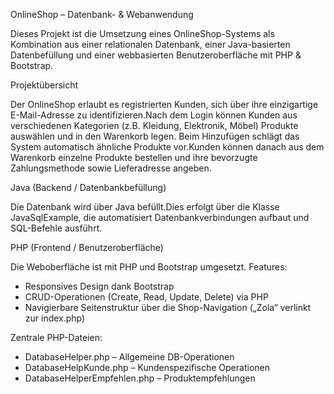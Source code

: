 OnlineShop – Datenbank- & Webanwendung

Dieses Projekt ist die Umsetzung eines OnlineShop-Systems als Kombination aus einer relationalen Datenbank, einer Java-basierten Datenbefüllung und einer webbasierten Benutzeroberfläche mit PHP & Bootstrap.

Projektübersicht


Der OnlineShop erlaubt es registrierten Kunden, sich über ihre einzigartige E-Mail-Adresse zu identifizieren.Nach dem Login können Kunden aus verschiedenen Kategorien (z.B. Kleidung, Elektronik, Möbel) Produkte auswählen und in den Warenkorb legen.
Beim Hinzufügen schlägt das System automatisch ähnliche Produkte vor.Kunden können danach aus dem Warenkorb einzelne Produkte bestellen und ihre bevorzugte Zahlungsmethode sowie Lieferadresse angeben.

Java (Backend / Datenbankbefüllung)

Die Datenbank wird über Java befüllt.Dies erfolgt über die Klasse JavaSqlExample, die automatisiert Datenbankverbindungen aufbaut und SQL-Befehle ausführt.

PHP (Frontend / Benutzeroberfläche)

Die Weboberfläche ist mit PHP und Bootstrap umgesetzt.
Features:
- Responsives Design dank Bootstrap
- CRUD-Operationen (Create, Read, Update, Delete) via PHP
- Navigierbare Seitenstruktur über die Shop-Navigation („Zola“ verlinkt zur index.php)

Zentrale PHP-Dateien:
- DatabaseHelper.php – Allgemeine DB-Operationen
- DatabaseHelpKunde.php – Kundenspezifische Operationen
- DatabaseHelperEmpfehlen.php – Produktempfehlungen

